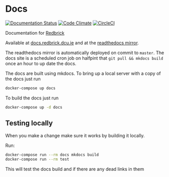 # Docs

[![Documentation Status](https://readthedocs.org/projects/redbrick/badge/?version=latest)](http://redbrick.readthedocs.io/en/latest/?badge=latest)
[![Code Climate](https://codeclimate.com/github/redbrick/docs/badges/gpa.svg)](https://codeclimate.com/github/redbrick/docs)
[![CircleCI](https://circleci.com/gh/redbrick/docs.svg?style=shield)](https://circleci.com/gh/redbrick/docs)

Documentation for [Redbrick](https://redbrick.dcu.ie)

Available at [docs.redbrick.dcu.ie](https://docs.redbrick.dcu.ie) and at the
[readthedocs mirror](https://redbrick.readthedocs.io).

The readthedocs mirror is automatically deployed on commit to `master`. The docs
site is a scheduled cron job on halfpint that `git pull && mkdocs build` once an
hour to up date the docs.

The docs are built using mkdocs. To bring up a local server with a copy of the
docs just run

```bash
docker-compose up docs
```

To build the docs just run

```bash
docker-compose up -d docs
```

## Testing locally

When you make a change make sure it works by building it locally.

Run:

```bash
docker-compose run --rm docs mkdocs build
docker-compose run --rm test
```

This will test the docs build and if there are any dead links in them
